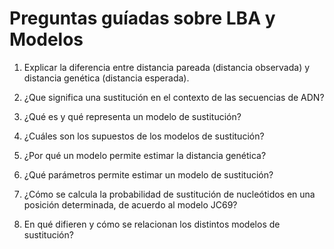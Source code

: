 # Preguntas guíadas sobre LBA y Modelos

1. Explicar la diferencia entre distancia pareada (distancia observada) y distancia genética (distancia esperada). 

2. ¿Que significa una sustitución en el contexto de las secuencias de ADN?

3. ¿Qué es y qué representa un modelo de sustitución? 

4. ¿Cuáles son los supuestos de los modelos de sustitución?

5. ¿Por qué un modelo permite estimar la distancia genética?

6. ¿Qué parámetros permite estimar un modelo de sustitución?

7. ¿Cómo se calcula la probabilidad de sustitución de nucleótidos en una posición determinada, de acuerdo al modelo JC69?

8. En qué difieren y cómo se relacionan los distintos modelos de sustitución?












